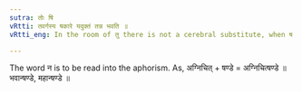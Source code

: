 ```yaml
---
sutra: तोः षि
vRtti: तवर्गस्य षकारे यदुक्तं तन्न भवति ॥
vRtti_eng: In the room of तु there is not a cerebral substitute, when ष follows.

---
```

The word न is to be read into the aphorism. As, अग्निचित् + षण्डे = अग्निचित्षण्डे ॥ भवान्षण्डे, महान्षण्डे ॥